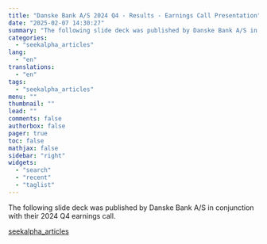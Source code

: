 ```yaml
---
title: "Danske Bank A/S 2024 Q4 - Results - Earnings Call Presentation"
date: "2025-02-07 14:30:27"
summary: "The following slide deck was published by Danske Bank A/S in conjunction with their 2024 Q4 earnings call."
categories:
  - "seekalpha_articles"
lang:
  - "en"
translations:
  - "en"
tags:
  - "seekalpha_articles"
menu: ""
thumbnail: ""
lead: ""
comments: false
authorbox: false
pager: true
toc: false
mathjax: false
sidebar: "right"
widgets:
  - "search"
  - "recent"
  - "taglist"
---
```


The following slide deck was published by Danske Bank A/S in conjunction with their 2024 Q4 earnings call.

[seekalpha_articles](https://seekingalpha.com/article/4756010-danske-bank-a-s-2024-q4-results-earnings-call-presentation)
